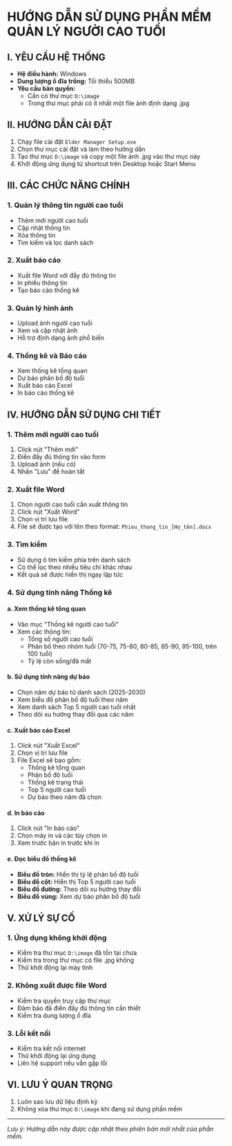 # HƯỚNG DẪN SỬ DỤNG PHẦN MỀM QUẢN LÝ NGƯỜI CAO TUỔI

## I. YÊU CẦU HỆ THỐNG
- **Hệ điều hành:** Windows
- **Dung lượng ổ đĩa trống:** Tối thiểu 500MB
- **Yêu cầu bản quyền:**
  - Cần có thư mục `D:\image`
  - Trong thư mục phải có ít nhất một file ảnh định dạng .jpg

## II. HƯỚNG DẪN CÀI ĐẶT
1. Chạy file cài đặt `Elder Manager Setup.exe`
2. Chọn thư mục cài đặt và làm theo hướng dẫn
3. Tạo thư mục `D:\image` và copy một file ảnh .jpg vào thư mục này
4. Khởi động ứng dụng từ shortcut trên Desktop hoặc Start Menu

## III. CÁC CHỨC NĂNG CHÍNH

### 1. Quản lý thông tin người cao tuổi
- Thêm mới người cao tuổi
- Cập nhật thông tin
- Xóa thông tin
- Tìm kiếm và lọc danh sách

### 2. Xuất báo cáo
- Xuất file Word với đầy đủ thông tin
- In phiếu thông tin
- Tạo báo cáo thống kê

### 3. Quản lý hình ảnh
- Upload ảnh người cao tuổi
- Xem và cập nhật ảnh
- Hỗ trợ định dạng ảnh phổ biến

### 4. Thống kê và Báo cáo
- Xem thống kê tổng quan
- Dự báo phân bố độ tuổi
- Xuất báo cáo Excel
- In báo cáo thống kê

## IV. HƯỚNG DẪN SỬ DỤNG CHI TIẾT

### 1. Thêm mới người cao tuổi
1. Click nút "Thêm mới"
2. Điền đầy đủ thông tin vào form
3. Upload ảnh (nếu có)
4. Nhấn "Lưu" để hoàn tất

### 2. Xuất file Word
1. Chọn người cao tuổi cần xuất thông tin
2. Click nút "Xuất Word"
3. Chọn vị trí lưu file
4. File sẽ được tạo với tên theo format: `Phieu_thong_tin_[Họ_tên].docx`

### 3. Tìm kiếm
- Sử dụng ô tìm kiếm phía trên danh sách
- Có thể lọc theo nhiều tiêu chí khác nhau
- Kết quả sẽ được hiển thị ngay lập tức

### 4. Sử dụng tính năng Thống kê

#### a. Xem thống kê tổng quan
- Vào mục "Thống kê người cao tuổi"
- Xem các thông tin:
  - Tổng số người cao tuổi
  - Phân bố theo nhóm tuổi (70-75, 75-80, 80-85, 85-90, 95-100, trên 100 tuổi)
  - Tỷ lệ còn sống/đã mất

#### b. Sử dụng tính năng dự báo
- Chọn năm dự báo từ danh sách (2025-2030)
- Xem biểu đồ phân bố độ tuổi theo năm
- Xem danh sách Top 5 người cao tuổi nhất
- Theo dõi xu hướng thay đổi qua các năm

#### c. Xuất báo cáo Excel
1. Click nút "Xuất Excel"
2. Chọn vị trí lưu file
3. File Excel sẽ bao gồm:
   - Thống kê tổng quan
   - Phân bố độ tuổi
   - Thống kê trạng thái
   - Top 5 người cao tuổi
   - Dự báo theo năm đã chọn

#### d. In báo cáo
1. Click nút "In báo cáo"
2. Chọn máy in và các tùy chọn in
3. Xem trước bản in trước khi in

#### e. Đọc biểu đồ thống kê
- **Biểu đồ tròn:** Hiển thị tỷ lệ phân bố độ tuổi
- **Biểu đồ cột:** Hiển thị Top 5 người cao tuổi
- **Biểu đồ đường:** Theo dõi xu hướng thay đổi
- **Biểu đồ vùng:** Xem dự báo phân bố độ tuổi

## V. XỬ LÝ SỰ CỐ

### 1. Ứng dụng không khởi động
- Kiểm tra thư mục `D:\image` đã tồn tại chưa
- Kiểm tra trong thư mục có file .jpg không
- Thử khởi động lại máy tính

### 2. Không xuất được file Word
- Kiểm tra quyền truy cập thư mục
- Đảm bảo đã điền đầy đủ thông tin cần thiết
- Kiểm tra dung lượng ổ đĩa

### 3. Lỗi kết nối
- Kiểm tra kết nối internet
- Thử khởi động lại ứng dụng
- Liên hệ support nếu vẫn gặp lỗi


## VI. LƯU Ý QUAN TRỌNG
1. Luôn sao lưu dữ liệu định kỳ
2. Không xóa thư mục `D:\image` khi đang sử dụng phần mềm

---
*Lưu ý: Hướng dẫn này được cập nhật theo phiên bản mới nhất của phần mềm.*